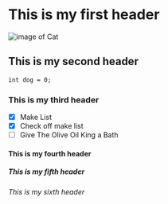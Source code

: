 # This is my first header
![image of Cat](https://media.npr.org/assets/img/2021/08/11/gettyimages-1279899488_wide-f3860ceb0ef19643c335cb34df3fa1de166e2761-s1200-c85.webp)
## This is my second header
```
int dog = 0;
```
### This is my third header
- [X] Make List
- [X] Check off make list
- [ ] Give The Olive Oil King a Bath
#### This is my fourth header
##### This is my fifth header
###### This is my sixth header
